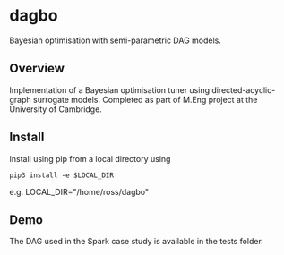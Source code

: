 # dagbo
Bayesian optimisation with semi-parametric DAG models.

## Overview
Implementation of a Bayesian optimisation tuner using directed-acyclic-graph surrogate models. Completed as part of M.Eng project at the University of Cambridge.

## Install
Install using pip from a local directory using

```pip3 install -e $LOCAL_DIR```

e.g. LOCAL_DIR="/home/ross/dagbo"

## Demo
The DAG used in the Spark case study is available in the tests folder.

